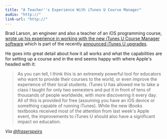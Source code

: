 ```yaml
---
title: "A Teacher''s Experience With iTunes U Course Manager"
audio: "http://"
link-url: "http://"
---
```

<p>Brad Larson, an engineer and also a teacher of an iOS programming course, <a href="http://www.sunsetlakesoftware.com/2012/01/26/my-experience-new-itunes-u-course-manager">wrote up his experience in working with the new iTunes U Course Manager software</a> which is part of the recently <a href="https://chrisenns.com/2012/01/19/apples-education-announcement/">announced iTunes U upgrades</a>.</p>
<p>He goes into great detail about how it all works and what the capabilities are for setting up a course and in the end seems happy with where Apple's headed with it:</p>
<blockquote><p>
  As you can tell, I think this is an extremely powerful tool for educators who want to provide their courses to the world, or even improve the experience of their local students. iTunes U has allowed me to take a class I taught for only two semesters and put it in front of tens of thousands of people worldwide, with more discovering it every day. All of this is provided for free (assuming you have an iOS device or something capable of running iTunes). While the new iBooks textbooks received most of the attention from last week's Apple event, the improvements to iTunes U should also have a significant impact on education.
</p></blockquote>
<p><em>Via <a href="https://twitter.com/fraserspeirs/status/162595530378194944">@fraserspeirs</a></em></p>
